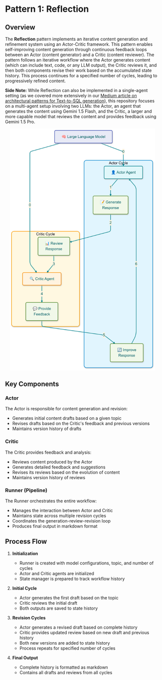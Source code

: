 # Pattern 1: Reflection

## Overview

The **Reflection** pattern implements an iterative content generation and refinement system using an Actor-Critic framework. This pattern enables self-improving content generation through continuous feedback loops between an Actor (content generator) and a Critic (content reviewer).  The pattern follows an iterative workflow where the Actor generates content (which can include text, code, or any LLM output), the Critic reviews it, and then both components revise their work based on the accumulated state history. This process continues for a specified number of cycles, leading to progressively refined content.

**Side Note:** While Reflection can also be implemented in a single-agent setting (as we covered more extensively in our [Medium article on architectural patterns for Text-to-SQL generation](https://medium.com/google-cloud/architectural-patterns-for-text-to-sql-leveraging-llms-for-enhanced-bigquery-interactions-59756a749e15)), this repository focuses on a multi-agent setup involving two LLMs: the Actor, an agent that generates the content using Gemini 1.5 Flash, and the Critic, a larger and more capable model that reviews the content and provides feedback using Gemini 1.5 Pro.

<p align="center">
    <img src="../../../img/framework/reflection.png" alt="Reflection" width="475"/>
</p>

## Key Components

### Actor

The Actor is responsible for content generation and revision:
- Generates initial content drafts based on a given topic
- Revises drafts based on the Critic's feedback and previous versions
- Maintains version history of drafts

### Critic

The Critic provides feedback and analysis:
- Reviews content produced by the Actor
- Generates detailed feedback and suggestions
- Revises its reviews based on the evolution of content
- Maintains version history of reviews

### Runner (Pipeline)

The Runner orchestrates the entire workflow:
- Manages the interaction between Actor and Critic
- Maintains state across multiple revision cycles
- Coordinates the generation-review-revision loop
- Produces final output in markdown format

## Process Flow

1. **Initialization**
   - Runner is created with model configurations, topic, and number of cycles
   - Actor and Critic agents are initialized
   - State manager is prepared to track workflow history

2. **Initial Cycle**
   - Actor generates the first draft based on the topic
   - Critic reviews the initial draft
   - Both outputs are saved to state history

3. **Revision Cycles**
   - Actor generates a revised draft based on complete history
   - Critic provides updated review based on new draft and previous history
   - Both new versions are added to state history
   - Process repeats for specified number of cycles

4. **Final Output**
   - Complete history is formatted as markdown
   - Contains all drafts and reviews from all cycles